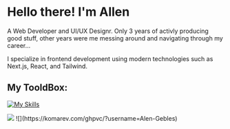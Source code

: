 # Hello there! I'm Allen
A Web Developer and UI/UX Designr.
Only 3 years of activly producing good stuff, other years were me messing around and navigating through my career...

I specialize in frontend development using modern technologies such as Next.js, React, and Tailwind.

## My TooldBox:

[![My Skills](https://skillicons.dev/icons?i=html,css,js,ts,nextjs,react,nodejs,tailwind,php,postgres,linux,git)](https://skillicons.dev)

<img src="{[BadgeURLHere](https://img.shields.io/badge/dev.to-0A0A0A?style=for-the-badge&logo=devdotto&logoColor=white)}" />
![](https://komarev.com/ghpvc/?username=Alen-Gebles)
